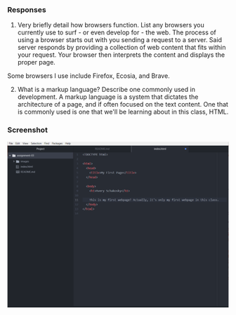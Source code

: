 ### Responses
1. Very briefly detail how browsers function. List any browsers you currently use to surf - or even develop for - the web.
The process of using a browser starts out with you sending a request to a server. Said server responds by providing a collection of web content that fits within your request. Your browser then interprets the content and displays the proper page.

Some browsers I use include Firefox, Ecosia, and Brave.

2. What is a markup language? Describe one commonly used in development.
A markup language is a system that dictates the architecture of a page, and if often focused on the text content. One that is commonly used is one that we'll be learning about in this class, HTML.

### Screenshot
![Assignment 03 Screenshot](./images/hwscreenshot-03.png)
